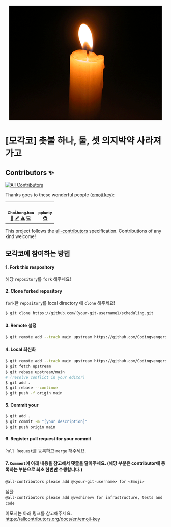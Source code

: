 <div align="center">

![](image/candle.gif)

</div>

# [모각코] 촛불 하나, 둘, 셋 의지박약 사라져가고
## Contributors ✨
<!-- ALL-CONTRIBUTORS-BADGE:START - Do not remove or modify this section -->
[![All Contributors](https://img.shields.io/badge/all_contributors-2-orange.svg?style=flat-square)](#contributors-)
<!-- ALL-CONTRIBUTORS-BADGE:END -->

Thanks goes to these wonderful people ([emoji key](https://allcontributors.org/docs/en/emoji-key)):

<!-- ALL-CONTRIBUTORS-LIST:START - Do not remove or modify this section -->
<!-- prettier-ignore-start -->
<!-- markdownlint-disable -->
<table>
  <tr>
    <td align="center"><a href="https://github.com/vvshinevv"><img src="https://avatars.githubusercontent.com/u/17119607?v=4?s=100" width="100px;" alt=""/><br /><sub><b>Choi hong hee</b></sub></a><br /><a href="#design-vvshinevv" title="Design">🎨</a> <a href="#content-vvshinevv" title="Content">🖋</a> <a href="https://github.com/Codingvengers/scheduling/commits?author=vvshinevv" title="Tests">⚠️</a> <a href="https://github.com/Codingvengers/scheduling/commits?author=vvshinevv" title="Code">💻</a></td>
    <td align="center"><a href="https://pplenty.tistory.com/"><img src="https://avatars.githubusercontent.com/u/12326850?v=4?s=100" width="100px;" alt=""/><br /><sub><b>pplenty</b></sub></a><br /><a href="#infra-pplenty" title="Infrastructure (Hosting, Build-Tools, etc)">🚇</a></td>
  </tr>
</table>

<!-- markdownlint-restore -->
<!-- prettier-ignore-end -->

<!-- ALL-CONTRIBUTORS-LIST:END -->

This project follows the [all-contributors](https://github.com/all-contributors/all-contributors) specification. Contributions of any kind welcome!

## 모각코에 참여하는 방법
#### 1. Fork this respository
해당 `repository`를 `fork` 해주세요!

#### 2. Clone forked repository
`fork`한 `repository`를 local directory 에 `clone` 해주세요!

```bash
$ git clone https://github.com/{your-git-username}/scheduling.git
```

#### 3. Remote 설정
```bash
$ git remote add --track main upstream https://github.com/Codingvengers/scheduling.git
```

#### 4. Local 최신화
```bash
$ git remote add --track main upstream https://github.com/Codingvengers/scheduling.git #(리모트 설정이 되어 있다면 생략 가능)
$ git fetch upstream
$ git rebase upstream/main
# (resolve conflict in your editor)
$ git add .
$ git rebase --continue
$ git push -f origin main
```

#### 5. Commit your
```bash
$ git add .
$ git commit -m "[your description]"
$ git push origin main
```

#### 6. Register pull request for your commit
`Pull Request`를 등록하고 `merge` 해주세요.

#### 7. `Comment`에 아래 내용을 참고해서 댓글을 달아주세요. (해당 부분은 contributor에 등록하는 부분으로 최초 한번만 수행합니다.)
`@all-contributors please add @<your-git-username> for <Emoji>`

샘플 <br/>
`@all-contributors please add @vvshinevv for infrastructure, tests and code`

이모지는 아래 링크를 참고해주세요. <br/>
https://allcontributors.org/docs/en/emoji-key
